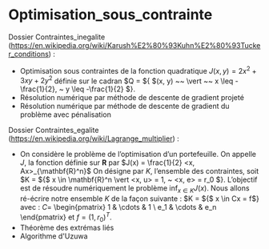 # Optimisation_sous_contrainte

Dossier Contraintes_inegalite (https://en.wikipedia.org/wiki/Karush%E2%80%93Kuhn%E2%80%93Tucker_conditions) : 
  - Optimisation sous contraintes de la fonction quadratique $J(x, y) = 2x^2 + 3xy + 2y^2$ définie sur le cadran $Q = ${ $(x, y) ~~ \vert ~~ x \leq -\frac{1}{2}, ~ y \leq -\frac{1}{2} $}.
  - Résolution numérique par méthode de descente de gradient projeté
  - Résolution numérique par méthode de descente de gradient du problème avec pénalisation
 
 Dossier Contraintes_egalite (https://en.wikipedia.org/wiki/Lagrange_multiplier) : 
  - On considère le problème de l’optimisation d’un portefeuille. On appelle $J$, la fonction définie sur $\mathbf{R}$ par 
  $J(x) = \frac{1}{2} <x, Ax>_{\mathbf{R}^n}$
  On désigne par $K$, l’ensemble des contraintes, soit $K = ${$ x \in \mathbf{R}^n \vert <x, u> = 1, ~ <x, e> = r_0 $}. L’objectif est de résoudre numériquement le     problème $\inf_{x \in K} J(x)$. Nous allons ré-écrire notre ensemble $K$ de la façon suivante : $K = ${$ x \in Cx = f$} avec : 
 $C =$ \begin{pmatrix} 1 & \cdots & 1 \\ e_1 & \cdots & e_n \end{pmatrix}
et $f = (1, r_0)^T$.
  - Théorème des extrémas liés
  - Algorithme d'Uzuwa
